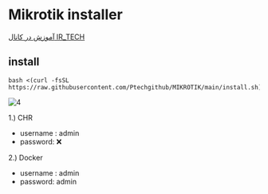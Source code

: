 # Mikrotik installer

[آموزش در کانال IR_TECH](https://youtu.be/h_moyIt4gpE)
## install
```
bash <(curl -fsSL https://raw.githubusercontent.com/Ptechgithub/MIKROTIK/main/install.sh)
```
![4](https://raw.githubusercontent.com/Ptechgithub/configs/main/media/4.jpg)

1.) CHR
- username : admin
- password: ❌️




2.) Docker
 - username : admin
 - password: admin


